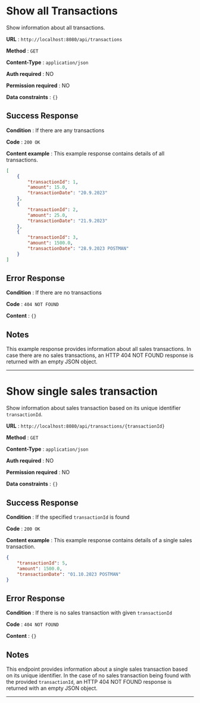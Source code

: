 # Show all Transactions

Show information about all transactions.

**URL** : `http://localhost:8080/api/transactions`

**Method** : `GET`

**Content-Type** : `application/json`

**Auth required** : NO

**Permission required** : NO

**Data constraints** : `{}`

## Success Response

**Condition** : If there are any transactions

**Code** : `200 OK`

**Content example** : This example response contains details of all transactions.

```json
[
    {
        "transactionId": 1,
        "amount": 15.0,
        "transactionDate": "20.9.2023"
    },
    {
        "transactionId": 2,
        "amount": 25.0,
        "transactionDate": "21.9.2023"
    },
    {
        "transactionId": 3,
        "amount": 1500.0,
        "transactionDate": "28.9.2023 POSTMAN"
    }
]
```

## Error Response

**Condition** : If there are no transactions

**Code** : `404 NOT FOUND`

**Content** : `{}`

## Notes

This example response provides information about all sales transactions. 
In case there are no sales transactions, an HTTP 404 NOT FOUND response is returned with an empty JSON object.
___


# Show single sales transaction

Show information about sales transaction based on its unique identifier `transactionId`.

**URL** : `http://localhost:8080/api/transactions/{transactionId}`

**Method** : `GET`

**Content-Type** : `application/json`

**Auth required** : NO

**Permission required** : NO

**Data constraints** : `{}`

## Success Response

**Condition** : If the specified `transactionId` is found

**Code** : `200 OK`

**Content example** : This example response contains details of a single sales transaction.

```json
{
    "transactionId": 5,
    "amount": 1500.0,
    "transactionDate": "01.10.2023 POSTMAN"
}
```

## Error Response

**Condition** : If there is no sales transaction with given `transactionId`

**Code** : `404 NOT FOUND`

**Content** : `{}`

## Notes

This endpoint provides information about a single sales transaction based on its unique identifier.
In the case of no sales transaction being found with the provided `transactionId`, 
an HTTP 404 NOT FOUND response is returned with an empty JSON object.
___

